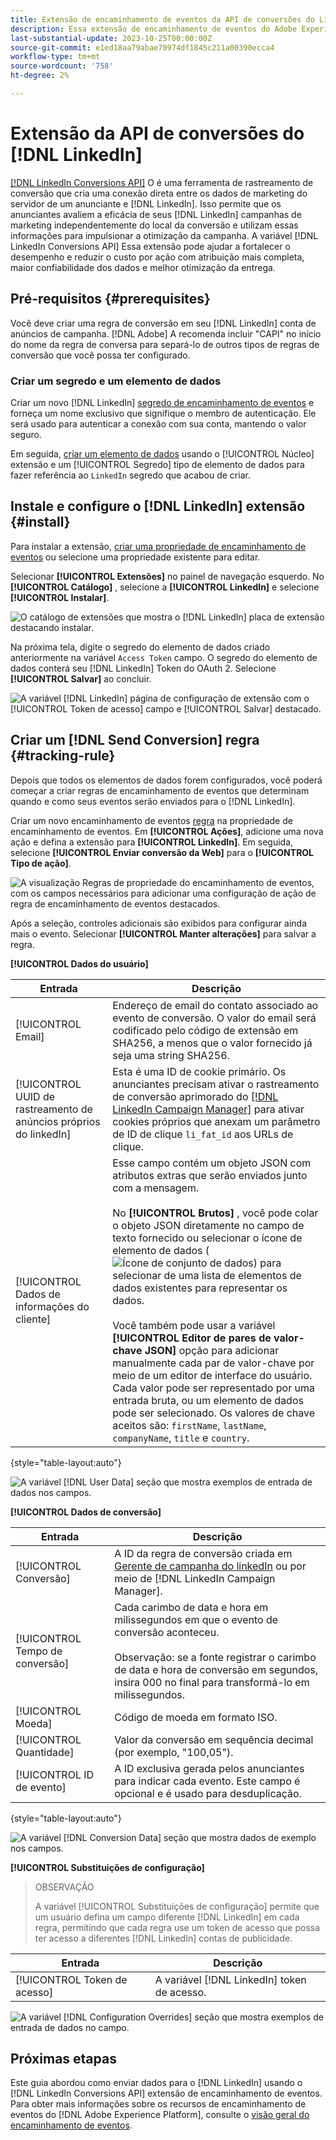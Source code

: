 ```yaml
---
title: Extensão de encaminhamento de eventos da API de conversões do Linkedin
description: Essa extensão de encaminhamento de eventos do Adobe Experience Platform permite medir o desempenho da sua campanha de marketing do Linkedin.
last-substantial-update: 2023-10-25T00:00:00Z
source-git-commit: e1ed18aa79abae70974df1845c211a00390ecca4
workflow-type: tm+mt
source-wordcount: '758'
ht-degree: 2%

---
```


# Extensão da API de conversões do [!DNL LinkedIn]

[[!DNL LinkedIn Conversions API]](https://learn.microsoft.com/en-us/linkedin/marketing/integrations/ads-reporting/conversions-api) O é uma ferramenta de rastreamento de conversão que cria uma conexão direta entre os dados de marketing do servidor de um anunciante e [!DNL LinkedIn]. Isso permite que os anunciantes avaliem a eficácia de seus [!DNL LinkedIn] campanhas de marketing independentemente do local da conversão e utilizam essas informações para impulsionar a otimização da campanha. A variável [!DNL LinkedIn Conversions API] Essa extensão pode ajudar a fortalecer o desempenho e reduzir o custo por ação com atribuição mais completa, maior confiabilidade dos dados e melhor otimização da entrega.

## Pré-requisitos {#prerequisites}

Você deve criar uma regra de conversão em seu [!DNL LinkedIn] conta de anúncios de campanha. [!DNL Adobe] A recomenda incluir &quot;CAPI&quot; no início do nome da regra de conversa para separá-lo de outros tipos de regras de conversão que você possa ter configurado.

### Criar um segredo e um elemento de dados

Criar um novo [!DNL LinkedIn] [segredo de encaminhamento de eventos](../../../ui/event-forwarding/secrets.md) e forneça um nome exclusivo que signifique o membro de autenticação. Ele será usado para autenticar a conexão com sua conta, mantendo o valor seguro.

Em seguida, [criar um elemento de dados](../../../ui/managing-resources/data-elements.md#create-a-data-element) usando o [!UICONTROL Núcleo] extensão e um [!UICONTROL Segredo] tipo de elemento de dados para fazer referência ao `LinkedIn` segredo que acabou de criar.

## Instale e configure o [!DNL LinkedIn] extensão {#install}

Para instalar a extensão, [criar uma propriedade de encaminhamento de eventos](../../../ui/event-forwarding/overview.md#properties) ou selecione uma propriedade existente para editar.

Selecionar **[!UICONTROL Extensões]** no painel de navegação esquerdo. No **[!UICONTROL Catálogo]** , selecione a **[!UICONTROL LinkedIn]** e selecione **[!UICONTROL Instalar]**.

![O catálogo de extensões que mostra o [!DNL LinkedIn] placa de extensão destacando instalar.](../../../images/extensions/server/linkedin/install-extension.png)

Na próxima tela, digite o segredo do elemento de dados criado anteriormente na variável `Access Token` campo. O segredo do elemento de dados conterá seu [!DNL LinkedIn] Token do OAuth 2. Selecione **[!UICONTROL Salvar]** ao concluir.

![A variável [!DNL LinkedIn] página de configuração de extensão com o [!UICONTROL Token de acesso] campo e [!UICONTROL Salvar] destacado.](../../../images/extensions/server/linkedin/configure-extension.png)

## Criar um [!DNL Send Conversion] regra {#tracking-rule}

Depois que todos os elementos de dados forem configurados, você poderá começar a criar regras de encaminhamento de eventos que determinam quando e como seus eventos serão enviados para o [!DNL LinkedIn].

Criar um novo encaminhamento de eventos [regra](../../../ui/managing-resources/rules.md) na propriedade de encaminhamento de eventos. Em **[!UICONTROL Ações]**, adicione uma nova ação e defina a extensão para **[!UICONTROL LinkedIn]**. Em seguida, selecione **[!UICONTROL Enviar conversão da Web]** para o **[!UICONTROL Tipo de ação]**.

![A visualização Regras de propriedade do encaminhamento de eventos, com os campos necessários para adicionar uma configuração de ação de regra de encaminhamento de eventos destacados.](../../../images/extensions/server/linkedin/linkedin-event-action.png)

Após a seleção, controles adicionais são exibidos para configurar ainda mais o evento. Selecionar **[!UICONTROL Manter alterações]** para salvar a regra.

**[!UICONTROL Dados do usuário]**

| Entrada | Descrição |
| --- | --- |
| [!UICONTROL Email] | Endereço de email do contato associado ao evento de conversão. O valor do email será codificado pelo código de extensão em SHA256, a menos que o valor fornecido já seja uma string SHA256. |
| [!UICONTROL UUID de rastreamento de anúncios próprios do linkedIn] | Esta é uma ID de cookie primário. Os anunciantes precisam ativar o rastreamento de conversão aprimorado do [[!DNL LinkedIn Campaign Manager]](https://www.linkedin.com/help/lms/answer/a423304/enable-first-party-cookies-on-a-linkedin-insight-tag) para ativar cookies próprios que anexam um parâmetro de ID de clique `li_fat_id` aos URLs de clique. |
| [!UICONTROL Dados de informações do cliente] | Esse campo contém um objeto JSON com atributos extras que serão enviados junto com a mensagem.<br><br>No **[!UICONTROL Brutos]** , você pode colar o objeto JSON diretamente no campo de texto fornecido ou selecionar o ícone de elemento de dados (![Ícone de conjunto de dados](../../../images/extensions/server/aws/data-element-icon.png)) para selecionar de uma lista de elementos de dados existentes para representar os dados.<br><br>Você também pode usar a variável **[!UICONTROL Editor de pares de valor-chave JSON]** opção para adicionar manualmente cada par de valor-chave por meio de um editor de interface do usuário. Cada valor pode ser representado por uma entrada bruta, ou um elemento de dados pode ser selecionado. Os valores de chave aceitos são: `firstName`, `lastName`, `companyName`, `title` e `country`. |

{style="table-layout:auto"}

![A variável [!DNL User Data] seção que mostra exemplos de entrada de dados nos campos.](../../../images/extensions/server/linkedin/configure-extension-user-data.png)

**[!UICONTROL Dados de conversão]**

| Entrada | Descrição |
| --- | --- |
| [!UICONTROL Conversão] | A ID da regra de conversão criada em [Gerente de campanha do linkedIn](https://www.linkedin.com/help/lms/answer/a1657171) ou por meio de [!DNL LinkedIn Campaign Manager]. |
| [!UICONTROL Tempo de conversão] | Cada carimbo de data e hora em milissegundos em que o evento de conversão aconteceu. <br><br> Observação: se a fonte registrar o carimbo de data e hora de conversão em segundos, insira 000 no final para transformá-lo em milissegundos. |
| [!UICONTROL Moeda] | Código de moeda em formato ISO. |
| [!UICONTROL Quantidade] | Valor da conversão em sequência decimal (por exemplo, &quot;100,05&quot;). |
| [!UICONTROL ID de evento] | A ID exclusiva gerada pelos anunciantes para indicar cada evento. Este campo é opcional e é usado para desduplicação. |

{style="table-layout:auto"}

![A variável [!DNL Conversion Data] seção que mostra dados de exemplo nos campos.](../../../images/extensions/server/linkedin/configure-extension-conversions-data.png)

**[!UICONTROL Substituições de configuração]**

> OBSERVAÇÃO 
>
>A variável [!UICONTROL Substituições de configuração] permite que um usuário defina um campo diferente [!DNL LinkedIn] em cada regra, permitindo que cada regra use um token de acesso que possa ter acesso a diferentes [!DNL LinkedIn] contas de publicidade.

| Entrada | Descrição |
| --- | --- |
| [!UICONTROL Token de acesso] | A variável [!DNL LinkedIn] token de acesso. |

![A variável [!DNL Configuration Overrides] seção que mostra exemplos de entrada de dados no campo.](../../../images/extensions/server/linkedin/configure-extension-configuration-override.png)

## Próximas etapas

Este guia abordou como enviar dados para o [!DNL LinkedIn] usando o [!DNL LinkedIn Conversions API] extensão de encaminhamento de eventos. Para obter mais informações sobre os recursos de encaminhamento de eventos do [!DNL Adobe Experience Platform], consulte o [visão geral do encaminhamento de eventos](../../../ui/event-forwarding/overview.md).
